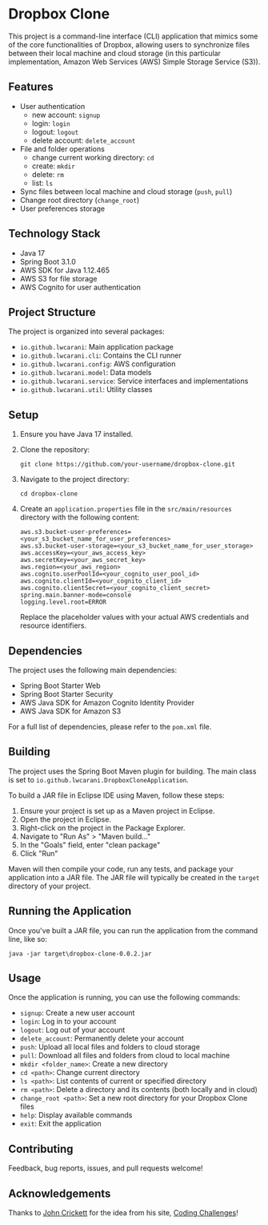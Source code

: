 # Dropbox Clone

This project is a command-line interface (CLI) application that mimics some of the core functionalities of Dropbox, allowing users to synchronize files between their local machine and cloud storage (in this particular implementation, Amazon Web Services (AWS) Simple Storage Service (S3)).

## Features

- User authentication
    - new account: `signup`
    - login: `login`
    - logout: `logout`
    - delete account: `delete_account`
- File and folder operations 
    - change current working directory: `cd` 
    - create: `mkdir`
    - delete: `rm`
    - list: `ls`
- Sync files between local machine and cloud storage (`push`, `pull`)
- Change root directory (`change_root`)
- User preferences storage

## Technology Stack

- Java 17
- Spring Boot 3.1.0
- AWS SDK for Java 1.12.465
- AWS S3 for file storage
- AWS Cognito for user authentication

## Project Structure

The project is organized into several packages:

- `io.github.lwcarani`: Main application package
- `io.github.lwcarani.cli`: Contains the CLI runner
- `io.github.lwcarani.config`: AWS configuration
- `io.github.lwcarani.model`: Data models
- `io.github.lwcarani.service`: Service interfaces and implementations
- `io.github.lwcarani.util`: Utility classes

## Setup

1. Ensure you have Java 17 installed.
2. Clone the repository:
   ```
   git clone https://github.com/your-username/dropbox-clone.git
   ```
3. Navigate to the project directory:
   ```
   cd dropbox-clone
   ```
4. Create an `application.properties` file in the `src/main/resources` directory with the following content:
   ```
   aws.s3.bucket-user-preferences=<your_s3_bucket_name_for_user_preferences>
   aws.s3.bucket-user-storage=<your_s3_bucket_name_for_user_storage>
   aws.accessKey=<your_aws_access_key>
   aws.secretKey=<your_aws_secret_key>
   aws.region=<your_aws_region>
   aws.cognito.userPoolId=<your_cognito_user_pool_id>
   aws.cognito.clientId=<your_cognito_client_id>
   aws.cognito.clientSecret=<your_cognito_client_secret>
   spring.main.banner-mode=console
   logging.level.root=ERROR
   ```

   Replace the placeholder values with your actual AWS credentials and resource identifiers.

## Dependencies

The project uses the following main dependencies:

- Spring Boot Starter Web
- Spring Boot Starter Security
- AWS Java SDK for Amazon Cognito Identity Provider
- AWS Java SDK for Amazon S3

For a full list of dependencies, please refer to the `pom.xml` file.

## Building

The project uses the Spring Boot Maven plugin for building. The main class is set to `io.github.lwcarani.DropboxCloneApplication`.

To build a JAR file in Eclipse IDE using Maven, follow these steps:

1. Ensure your project is set up as a Maven project in Eclipse.
2. Open the project in Eclipse.
3. Right-click on the project in the Package Explorer.
4. Navigate to "Run As" > "Maven build..."
5. In the "Goals" field, enter "clean package"
6. Click "Run"

Maven will then compile your code, run any tests, and package your application into a JAR file. The JAR file will typically be created in the `target` directory of your project.

## Running the Application

Once you've built a JAR file, you can run the application from the command line, like so:

```
java -jar target\dropbox-clone-0.0.2.jar
```

## Usage

Once the application is running, you can use the following commands:

- `signup`: Create a new user account
- `login`: Log in to your account
- `logout`: Log out of your account
- `delete_account`: Permanently delete your account
- `push`: Upload all local files and folders to cloud storage
- `pull`: Download all files and folders from cloud to local machine
- `mkdir <folder_name>`: Create a new directory
- `cd <path>`: Change current directory
- `ls <path>`: List contents of current or specified directory
- `rm <path>`: Delete a directory and its contents (both locally and in cloud)
- `change_root <path>`: Set a new root directory for your Dropbox Clone files
- `help`: Display available commands
- `exit`: Exit the application

## Contributing

Feedback, bug reports, issues, and pull requests welcome!

## Acknowledgements
Thanks to [John Crickett](https://github.com/JohnCrickett) for the idea from his site, [Coding Challenges](https://codingchallenges.fyi/challenges/challenge-dropbox/)!
